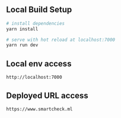 ## Local Build Setup
``` bash
# install dependencies
yarn install

# serve with hot reload at localhost:7000
yarn run dev
```

## Local env access
```
http://localhost:7000
```

## Deployed URL access
```
https://www.smartcheck.ml
```
